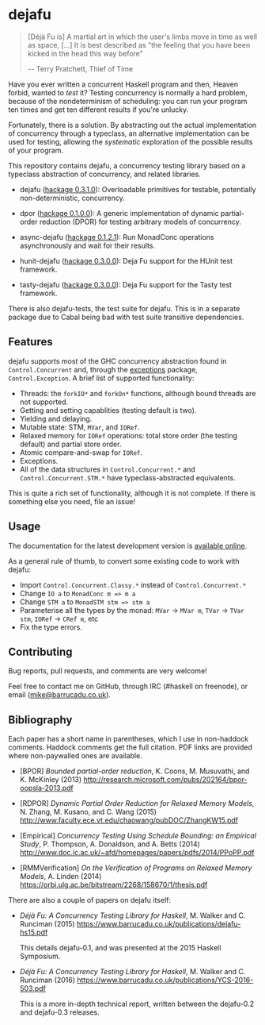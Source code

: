 dejafu
======

> [Déjà Fu is] A martial art in which the user's limbs move in time as
> well as space, […] It is best described as "the feeling that you
> have been kicked in the head this way before"
>
> -- Terry Pratchett, Thief of Time

Have you ever written a concurrent Haskell program and then, Heaven
forbid, wanted to *test* it? Testing concurrency is normally a hard
problem, because of the nondeterminism of scheduling: you can run your
program ten times and get ten different results if you're unlucky.

Fortunately, there is a solution. By abstracting out the actual
implementation of concurrency through a typeclass, an alternative
implementation can be used for testing, allowing the *systematic*
exploration of the possible results of your program.

This repository contains dejafu, a concurrency testing library based
on a typeclass abstraction of concurrency, and related libraries.

- dejafu ([hackage 0.3.1.0][dejafu]): Overloadable primitives for
  testable, potentially non-deterministic, concurrency.

- dpor ([hackage 0.1.0.0][dpor]): A generic implementation of dynamic
  partial-order reduction (DPOR) for testing arbitrary models of
  concurrency.

- async-dejafu ([hackage 0.1.2.1][async]): Run MonadConc operations
  asynchronously and wait for their results.

- hunit-dejafu ([hackage 0.3.0.0][hunit]): Deja Fu support for the
  HUnit test framework.

- tasty-dejafu ([hackage 0.3.0.0][tasty]): Deja Fu support for the
  Tasty test framework.

There is also dejafu-tests, the test suite for dejafu. This is in a
separate package due to Cabal being bad with test suite transitive
dependencies.

[dejafu]: https://hackage.haskell.org/package/dejafu
[dpor]:   https://hackage.haskell.org/package/dpor
[async]:  https://hackage.haskell.org/package/async-dejafu
[hunit]:  https://hackage.haskell.org/package/hunit-dejafu
[tasty]:  https://hackage.haskell.org/package/tasty-dejafu

Features
--------

dejafu supports most of the GHC concurrency abstraction found in
`Control.Concurrent` and, through the [exceptions][] package,
`Control.Exception`. A brief list of supported functionality:

- Threads: the `forkIO*` and `forkOn*` functions, although bound
  threads are not supported.
- Getting and setting capablities (testing default is two).
- Yielding and delaying.
- Mutable state: STM, `MVar`, and `IORef`.
- Relaxed memory for `IORef` operations: total store order (the
  testing default) and partial store order.
- Atomic compare-and-swap for `IORef`.
- Exceptions.
- All of the data structures in `Control.Concurrent.*` and
  `Control.Concurrent.STM.*` have typeclass-abstracted
  equivalents.

This is quite a rich set of functionality, although it is not
complete. If there is something else you need, file an issue!

[exceptions]: https://hackage.haskell.org/package/exceptions

Usage
-----

The documentation for the latest development version is
[available online][docs].

As a general rule of thumb, to convert some existing code to work with
dejafu:

- Import `Control.Concurrent.Classy.*` instead of `Control.Concurrent.*`
- Change `IO a` to `MonadConc m => m a`
- Change `STM a` to `MonadSTM stm => stm a`
- Parameterise all the types by the monad: `MVar` -> `MVar m`, `TVar`
  -> `TVar stm`, `IORef` -> `CRef m`, etc
- Fix the type errors.

[docs]: https://docs.barrucadu.co.uk/dejafu

Contributing
------------

Bug reports, pull requests, and comments are very welcome!

Feel free to contact me on GitHub, through IRC (#haskell on freenode),
or email (mike@barrucadu.co.uk).

Bibliography
------------

Each paper has a short name in parentheses, which I use in non-haddock
comments. Haddock comments get the full citation. PDF links are
provided where non-paywalled ones are available.

- [BPOR] *Bounded partial-order reduction*, K. Coons, M. Musuvathi,
  and K. McKinley (2013)
  http://research.microsoft.com/pubs/202164/bpor-oopsla-2013.pdf

- [RDPOR] *Dynamic Partial Order Reduction for Relaxed Memory Models*,
  N. Zhang, M. Kusano, and C. Wang (2015)
  http://www.faculty.ece.vt.edu/chaowang/pubDOC/ZhangKW15.pdf

- [Empirical] *Concurrency Testing Using Schedule Bounding: an
  Empirical Study*, P. Thompson, A. Donaldson, and A. Betts (2014)
  http://www.doc.ic.ac.uk/~afd/homepages/papers/pdfs/2014/PPoPP.pdf

- [RMMVerification] *On the Verification of Programs on Relaxed Memory
  Models*, A. Linden (2014)
  https://orbi.ulg.ac.be/bitstream/2268/158670/1/thesis.pdf

There are also a couple of papers on dejafu itself:

- *Déjà Fu: A Concurrency Testing Library for Haskell*, M. Walker and
  C. Runciman (2015)
  https://www.barrucadu.co.uk/publications/dejafu-hs15.pdf

  This details dejafu-0.1, and was presented at the 2015 Haskell
  Symposium.

- *Déjà Fu: A Concurrency Testing Library for Haskell*, M. Walker and
  C. Runciman (2016)
  https://www.barrucadu.co.uk/publications/YCS-2016-503.pdf

  This is a more in-depth technical report, written between the
  dejafu-0.2 and dejafu-0.3 releases.
